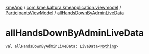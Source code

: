 [kmeApp](../../index.md) / [com.kme.kaltura.kmeapplication.viewmodel](../index.md) / [ParticipantsViewModel](index.md) / [allHandsDownByAdminLiveData](./all-hands-down-by-admin-live-data.md)

# allHandsDownByAdminLiveData

`val allHandsDownByAdminLiveData: LiveData<`[`Nothing`](https://kotlinlang.org/api/latest/jvm/stdlib/kotlin/-nothing/index.html)`>`